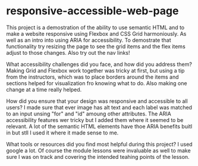 # responsive-accessible-web-page

This project is a demostration of the ability to use semantic HTML and to make a website responsive using Flexbox and CSS Grid 
harmoniously. As well as an intro into using ARIA for accessibility. To demostrate that functionality try resizing the page to
see the grid items and the flex items adjust to those changes. Also try out the nav links!


What accessibility challenges did you face, and how did you address them?
Making Grid and Flexbox work together was tricky at first, but using a tip from the instructors, which was to place borders
around the items and sections helped for visualization fro knowing what to do. Also making one change at a time really helped. 

How did you ensure that your design was responsive and accessible to all users?
I made sure that ever image has alt text and each label was matched to an input unsing "for" and "id" amoung other attributes.
The ARIA  accessibility features wer tricky but I added them where it seemed to be relevant. A lot of the semantic HTML elements have thoe ARIA benefits buitl in but stll I used it where it made sense to me.

What tools or resources did you find most helpful during this project?
I used google a lot. Of course the module lessons were invaluable as well to make sure I was on track and covering the intended
teahing points of the lesson. 